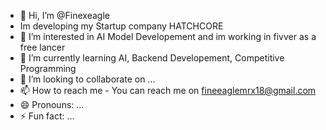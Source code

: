 - 👋 Hi, I’m @Finexeagle
- Im developing my Startup company HATCHCORE
- 👀 I’m interested in AI Model Developement and im working in fivver as a free lancer
- 🌱 I’m currently learning AI, Backend Developement, Competitive Programming
- 💞️ I’m looking to collaborate on ...
- 📫 How to reach me  - You can reach me on fineeaglemrx18@gmail.com
- 😄 Pronouns: ...
- ⚡ Fun fact: ...

<!---
Finexeagle/Finexeagle is a ✨ special ✨ repository because its `README.md` (this file) appears on your GitHub profile.
You can click the Preview link to take a look at your changes.
--->
